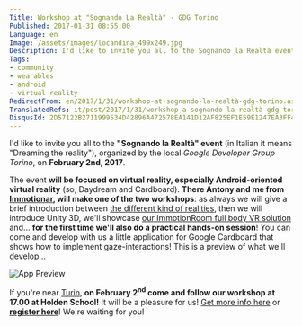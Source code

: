 ```yaml
---
Title: Workshop at "Sognando La Realtà" - GDG Torino
Published: 2017-01-31 08:55:00
Language: en
Image: /assets/images/locandina_499x249.jpg
Description: I'd like to invite you all to the Sognando la Realtà event (in Italian it means Dreaming the reality ), organized by the local Google Developer Group Torino , on February 2nd, 2017 .
Tags:
- community
- wearables
- android
- virtual reality
RedirectFrom: en/2017/1/31/workshop-at-sognando-la-realtà-gdg-torino.aspx
TranslatedRefs: it/post/2017/1/31/workshop-a-sognando-la-realtà-gdg-torino.md
DisqusId: 2D57122B2711999534D42896A472578EA141D12AF825EF1E59E1247EA3FF4D30
---
```

I'd like to invite you all to the **"Sognando la Realtà" event** (in Italian it means "Dreaming the reality"), organized by the local *Google Developer Group Torino*, on **February 2nd, 2017**.

The event **will be focused on virtual reality, especially Android-oriented virtual reality** (so, Daydream and Cardboard). **There Antony and me from <a href="http://www.immotionar.com" target="_blank" title="http://www.immotionar.com">Immotionar</a>, will make one of the two workshops**: as always we will give a brief introduction between <a href="http://www.immotionar.com/en/blog/2015/november/27/intro-to-vr-the-different-types-of-reality/" target="_blank" title="Intro to VR: the different types of ">the different kind of realities</a>, then we will introduce Unity 3D, we'll showcase <a href="http://www.immotionar.com/en/services/immotionroom-your-full-body-in-virtual-reality/" target="_blank" title="ImmotionRoom: your full body in Virtual Reality">our ImmotionRoom full body VR solution</a> and… **for the first time we'll also do a practical hands-on session**! You can come and develop with us a little application for Google Cardboard that shows how to implement gaze-interactions! This is a preview of what we'll develop…

![App Preview](/assets/images/apppreview_499x289.jpg)

If you're near <a href="http://www.immotionar.com/en/blog/2017/january/02/virtual-reality-in-turin-italy/" target="_blank" title="Virtual reality in Turin (Italy)">Turin</a>, **on February 2<sup>nd</sup> come and follow our workshop at 17.00 at Holden School!** It will be a pleasure for us! <a href="http://us13.campaign-archive1.com/?u=5b856731f80e3cf563201f842&id=5291f55c46&e=ffe028d1bb" target="_blank">Get more info here</a> or **<a href="https://www.eventbrite.it/e/registrazione-sognando-la-realta-30484224135?aff=mcivte" target="_blank">register here</a>**! We're waiting for you!